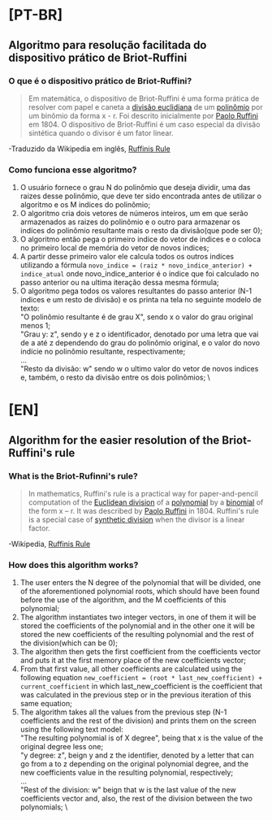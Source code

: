 # [PT-BR]
## Algoritmo para resolução facilitada do dispositivo prático de Briot-Ruffini
### O que é o dispositivo prático de Briot-Ruffini?
> Em matemática, o dispositivo de Briot-Ruffini é uma forma prática de resolver com papel e caneta a [divisão euclidiana](https://pt.wikipedia.org/wiki/Divis%C3%A3o_euclidiana)
> de um [polinômio](https://pt.wikipedia.org/wiki/Polin%C3%B4mio) por um binômio da forma x - r. Foi descrito inicialmente por [Paolo Ruffini](https://pt.wikipedia.org/wiki/Paolo_Ruffini) 
> em 1804. O dispositivo de Briot-Ruffini é um caso especial da divisão sintética quando o divisor é um fator linear.

-Traduzido da Wikipedia em inglês, [Ruffinis Rule](https://en.wikipedia.org/wiki/Ruffini%27s_rule)

### Como funciona esse algoritmo?
1. O usuário fornece o grau N do polinômio que deseja dividir, uma das raizes desse polinômio, que deve ter sido encontrada antes de utilizar o algoritmo e os M indices do polinômio;
2. O algoritmo cria dois vetores de números inteiros, um em que serão armazenados as raizes do polinômio e o outro para armazenar os indíces do polinômio resultante mais o resto da divisão(que pode ser 0);
3. O algoritmo então pega o primeiro indice do vetor de indices e o coloca no primeiro local de memória do vetor de novos indices;
4. A partir desse primeiro valor ele calcula todos os outros indices utilizando a fórmula ```novo_indice = (raiz * novo_indice_anterior) + indice_atual``` onde novo_indice_anterior é o indice que foi calculado no passo anterior ou na ultima iteração dessa mesma fórmula;
5. O algoritmo pega todos os valores resultantes do passo anterior (N-1 indices e um resto de divisão) e os printa na tela no seguinte modelo de texto: \
   "O polinômio resultante é de grau X", sendo x o valor do grau original menos 1; \
   "Grau y: z", sendo y e z o identificador, denotado por uma letra que vai de a até z dependendo do grau do polinômio original, e o valor do novo indície no polinômio resultante, respectivamente; \
   ... \
   "Resto da divisão: w" sendo w o ultimo valor do vetor de novos indices e, também, o resto da divisão entre os dois polinômios; \

# [EN]
## Algorithm for the easier resolution of the Briot-Ruffini's rule
### What is the Briot-Rufinni's rule?
> In mathematics, Ruffini's rule is a practical way for paper-and-pencil computation of the [Euclidean division](https://en.wikipedia.org/wiki/Euclidean_division) 
> of a [polynomial](https://en.wikipedia.org/wiki/Polynomial) by a [binomial](https://en.wikipedia.org/wiki/Binomial_(polynomial)) of the form x – r. It was described 
> by [Paolo Ruffini](https://en.wikipedia.org/wiki/Paolo_Ruffini) in 1804. Ruffini's rule is a special case of [synthetic division](https://en.wikipedia.org/wiki/Synthetic_division) 
> when the divisor is a linear factor.

-Wikipedia, [Ruffinis Rule](https://en.wikipedia.org/wiki/Ruffini%27s_rule)

### How does this algorithm works?
1. The user enters the N degree of the polynomial that will be divided, one of the aforementioned polynomial roots, which should have been found before the use of the algorithm, and the M coefficients of this polynomial;
2. The algorithm instantiates two integer vectors, in one of them it will be stored the coefficients of the polynomial and in the other one it will be stored the new coefficients of the resulting polynomial and the rest of the division(which can be 0); 
3. The algorithm then gets the first coefficient from the coefficients vector and puts it at the first memory place of the new coefficients vector;
4. From that first value, all other coefficients are calculated using the following equation ```new_coefficient = (root * last_new_coefficient) + current_coefficient``` in which last_new_coefficient is the coefficient that was calculated in the previous step or in the previous iteration of this same equation;
5. The algorithm takes all the values from the previous step (N-1 coefficients and the rest of the division) and prints them on the screen using the following text model:  \
   "The resulting polynomial is of X degree", being that x is the value of the original degree less one;  \
   "y degree: z", beign y and z the identifier, denoted by a letter that can go from a to z depending on the original polynomial degree, and the new coefficients value in the resulting polynomial, respectively; \
   ... \
   "Rest of the division: w" beign that w is the last value of the new coefficients vector and, also, the rest of the division between the two polynomials; \